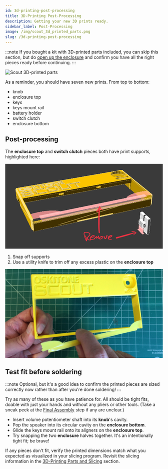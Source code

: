 ```yaml
---
id: 3d-printing-post-processing
title: 3D-Printing Post-Processing
description: Getting your new 3D prints ready.
sidebar_label: Post-Processing
image: /img/scout_3d_printed_parts.png
slug: /3d-printing-post-processing
---
```


:::note
If you bought a kit with 3D-printed parts included, you can skip this section, but do [open up the enclosure](opening-the-enclosure.md) and confirm you have all the right pieces ready before continuing.
:::

![Scout 3D-printed parts](/img/scout_3d_printed_parts.png)

As a reminder, you should have seven new prints. From top to bottom:

* knob
* enclosure top
* keys
* keys mount rail
* battery holder
* switch clutch
* enclosure bottom

## Post-processing

The **enclosure top** and **switch clutch** pieces both have print supports, highlighted here:

![Built-in print supports on the Scout's enclosure top and switch clutch pieces](/img/print_supports.gif)

1. Snap off supports
2. Use a utility knife to trim off any excess plastic on the **enclosure top**

![Snap off support on enclosure top](/img/remove_print_support.jpg)

## Test fit before soldering

:::note
Optional, but it's a good idea to confirm the printed pieces are sized correctly now rather than after you're done soldering!
:::

Try as many of these as you have patience for. All should be tight fits, doable with just your hands and without any pliers or other tools. (Take a sneak peek at the [Final Assembly](final-assembly.md) step if any are unclear.)

* Insert volume potentiometer shaft into its **knob**'s cavity.
* Pop the speaker into its circular cavity on the **enclosure bottom**.
* Glide the keys mount rail onto its aligners on the **enclosure top**.
* Try snapping the two **enclosure** halves together. It's an intentionally tight fit; be brave!

If any pieces don't fit, verify the printed dimensions match what you expected as visualized in your slicing program. Revisit the slicing information in the [3D-Printing Parts and Slicing](3d-printing-parts-and-slicing.md) section.
